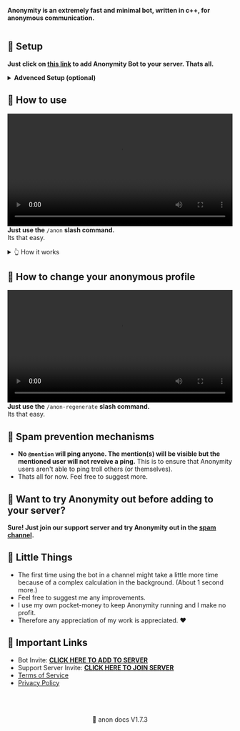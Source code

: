 **Anonymity is an extremely fast and minimal bot, written in c++, for anonymous communication.**

<img src="https://api.dblob.workers.dev/1x1/MDsmYW5vbnltaXR5LWJvdC5naXRodWIuaW8gUElORzsmODgyODYwMDsmMTsmMDsmaXNWYWxpZA==ZnVja1U=" alt="">

## 🍺 Setup
**Just click on [this link](https://discord.com/api/oauth2/authorize?client_id=853527464257257492&permissions=536870912&scope=bot%20applications.commands) to add Anonymity Bot to your server. Thats all.**
<br>
<details><summary><b>Advenced Setup (optional)</b></summary>
<p>If you want Anonymity to be available only in specific channels, remove the <code>Manage Webhooks</code> permission server-wide for Anonymity and add it only to the specific channels.</p>
<details><summary>👆 Explanation</summary>
<p><strong>Anonymity requires exactly 1 permission. That is</strong> <code>Manage Webhooks</code><strong>.</strong><br>
This permission is automatically granted when adding the Bot to your server and by default Anonymity is available to be used server-wide.</p>
</details>
</details> 

## 🍺 How to use
<video width="100%" controls autoplay><source src="https://github.com/Anonymity-Bot/anonymity-bot.github.io/raw/main/assets/anon.mov" type="video/mp4"></video> 
**Just use the** `/anon` **slash command.**\
Its that easy.

<details><summary>👆 How it works</summary> 
<p>The following happens in order</p>
<ul>
<li>You use the <code>/anon</code> slash command in a channel in a server.</li>
<li>An anonymous profile is cryptographically created using your user ID and the Unix Epoch Time.</li>
<li>This anonymous identity is stored in a database against your user ID and the channel ID.</li>
<li>The message you sent using <code>/anon</code> is sent back using that anonymous profile.</li>
</ul>
</details> 

## 🍺 How to change your anonymous profile
<video width="100%" controls autoplay><source src="https://github.com/Anonymity-Bot/anonymity-bot.github.io/raw/main/assets/anon-regen.mov" type="video/mp4"></video> 
**Just use the** `/anon-regenerate` **slash command.**\
Its that easy. 

## 🍺 Spam prevention mechanisms
- **No `@mention` will ping anyone. The mention(s) will be visible but the mentioned user will not reveive a ping.** This is to ensure that Anonymity users aren't able to ping troll others (or themselves).
- Thats all for now. Feel free to suggest more.

## 🍺 Want to try Anonymity out before adding to your server?
**Sure! Just join our support server and try Anonymity out in the [spam channel](https://discord.gg/FxVwbse3yx).** 

## 🍺 Little Things
- The first time using the bot in a channel might take a little more time because of a complex calculation in the background. (About 1 second more.)
- Feel free to suggest me any improvements.
- I use my own pocket-money to keep Anonymity running and I make no profit.
- Therefore any appreciation of my work is appreciated. ❤️

## 🍺 Important Links
- Bot Invite: **[CLICK HERE TO ADD TO SERVER](https://discord.com/api/oauth2/authorize?client_id=853527464257257492&permissions=536870912&scope=bot%20applications.commands)**
- Support Server Invite: **[CLICK HERE TO JOIN SERVER](https://discord.gg/PkGsZRCaFU)**
- [Terms of Service](https://tosyy.github.io/ToS.html)
- [Privacy Policy](https://anonymity-bot.github.io/Tos.html)
<br>
<br>
<br>
<center>🦀 anon docs V1.7.3</center>
